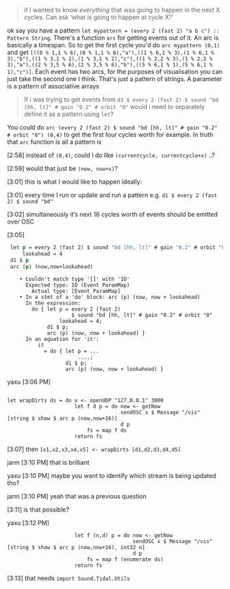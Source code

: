 > if I wanted to know *everything* that was going to happen in the next X cycles. Can ask ‘what is going to happen at cycle X?’

ok say you have a pattern `let mypattern = (every 2 (fast 2) "a b c") :: Pattern String`. There's a function `arc` for getting events out of it. An arc is basically a timespan. So to get the first cycle you'd do `arc mypattern (0,1)` and get `[((0 % 1,1 % 6),(0 % 1,1 % 6),"a"),((1 % 6,1 % 3),(1 % 6,1 % 3),"b"),((1 % 3,1 % 2),(1 % 3,1 % 2),"c"),((1 % 2,2 % 3),(1 % 2,2 % 3),"a"),((2 % 3,5 % 6),(2 % 3,5 % 6),"b"),((5 % 6,1 % 1),(5 % 6,1 % 1),"c")]`. Each event has two arcs, for the purposes of visualisation you can just take the second one I think. That's just a pattern of strings. A parameter is a pattern of associative arrays



> If i was trying to get events from `d3 $ every 2 (fast 2) $ sound "bd [hh, lt]" # gain "0.2" # orbit "0"`
> would i need to separately define it as a pattern using `let`?

You could do `arc (every 2 (fast 2) $ sound "bd [hh, lt]" # gain "0.2" # orbit "0") (0,4)` to get the first four cycles worth for example. In truth that `arc` function is all a pattern is




[2:58] 
instead of `(0,4)`, could I do like `(currentcycle, currentcycle+x)` ..?


[2:59] 
would that just be `(now, now+x)`?


[3:01] 
this is what I would like to happen ideally:


[3:01] 
every time I run or update and run a pattern e.g. `d1 $ every 2 (fast 2) $ sound "bd"`


[3:02] 
simultaneously it’s next 16 cycles worth of events should be emitted over OSC


[3:05] 
 ```do
  let p = every 2 (fast 2) $ sound "bd [hh, lt]" # gain "0.2" # orbit "0"
      lookahead = 4
  d1 $ p
  arc (p) (now,now+lookahead)
```
```<interactive>:995:3: error:
    • Couldn't match type '[]' with 'IO'
      Expected type: IO (Event ParamMap)
        Actual type: [Event ParamMap]
    • In a stmt of a 'do' block: arc (p) (now, now + lookahead)
      In the expression:
        do { let p = every 2 (fast 2)
                     $ sound "bd [hh, lt]" # gain "0.2" # orbit "0"
                 lookahead = 4;
             d1 $ p;
             arc (p) (now, now + lookahead) }
      In an equation for 'it':
          it
            = do { let p = ...
                       ....;
                   d1 $ p;
                   arc (p) (now, now + lookahead) }
```


yaxu [3:06 PM] 
```import Sound.OSC.FD

let wrapDirts ds = do x <- openUDP "127.0.0.1" 3000
                      let f d p = do now <- getNow
                                     sendOSC x $ Message "/vis" [string $ show $ arc p (now,now+16)]
                                     d p
                          fs = map f ds
                      return fs
```



[3:07] 
then `[x1,x2,x3,x4,x5] <- wrapDirts [d1,d2,d3,d4,d5]`


jarm [3:10 PM] 
that is brilliant


yaxu [3:10 PM] 
maybe you want to identify which stream is being updated tho?


jarm [3:10 PM] 
yeah that was a previous question


[3:11] 
is that possible?


yaxu [3:12 PM] 
```let wrapDirts ds = do x <- openUDP "127.0.0.1" 3000
                      let f (n,d) p = do now <- getNow
                                         sendOSC x $ Message "/vis" [string $ show $ arc p (now,now+16), int32 n]
                                         d p
                          fs = map f (enumerate ds)
                      return fs
```


[3:13] 
that needs `import Sound.Tidal.Utils`
